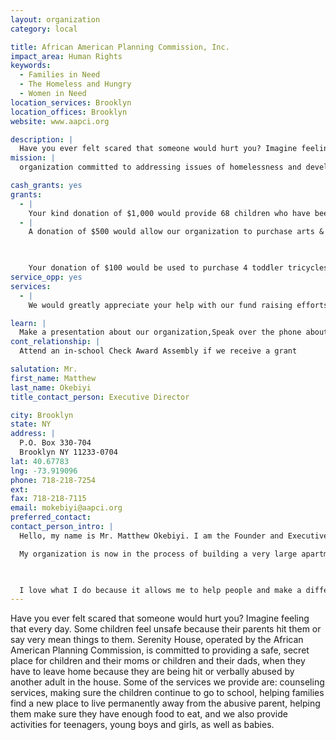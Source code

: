 ```yaml
---
layout: organization
category: local

title: African American Planning Commission, Inc.
impact_area: Human Rights
keywords: 
  - Families in Need
  - The Homeless and Hungry
  - Women in Need
location_services: Brooklyn
location_offices: Brooklyn
website: www.aapci.org

description: |
  Have you ever felt scared that someone would hurt you? Imagine feeling that every day. Some children feel unsafe because their parents hit them or say very mean things to them. Serenity House, operated by the African American Planning Commission, is committed to providing a safe, secret place for children and their moms or children and their dads, when they have to leave home because they are being hit or verbally abused by another adult in the house. Some of the services we provide are: counseling services, making sure the children continue to go to school, helping families find a new place to live permanently away from the abusive parent, helping them make sure they have enough food to eat, and we also provide activities for teenagers, young boys and girls, as well as babies.
mission: |
  organization committed to addressing issues of homelessness and developing innovative solutions to joblessness which in turn leads to the self-reliance and the economic independence of those served.

cash_grants: yes
grants: 
  - |
    Your kind donation of $1,000 would provide 68 children who have been abused or witnessed domestic violence with a "Care Package" that will include a back pack, pencils, age appropriate reading books, note books, crayons, a throw blanket, and a teddy bear.
  - |
    A donation of $500 would allow our organization to purchase arts & crafts supplies for the Infant/Child Care and Recreation program.

    

    Your donation of $100 would be used to purchase 4 toddler tricycles for the children in the infant and child care program.
service_opp: yes
services: 
  - |
    We would greatly appreciate your help with our fund raising efforts. We are trying to raise $20,000 to pay for architectural services so that our new building design can be completed on time. The City of New York has promised to give us a grant of $30 million to build the 70 unit apartment building but we must raise the architectural fees by ourselves. Once our architect has finished designing the building, it can take up to one and a half years to complete the construction.

learn: |
  Make a presentation about our organization,Speak over the phone about our work
cont_relationship: |
  Attend an in-school Check Award Assembly if we receive a grant

salutation: Mr.
first_name: Matthew
last_name: Okebiyi
title_contact_person: Executive Director

city: Brooklyn
state: NY
address: |
  P.O. Box 330-704  
  Brooklyn NY 11233-0704
lat: 40.67783
lng: -73.919096
phone: 718-218-7254
ext: 
fax: 718-218-7115
email: mokebiyi@aapci.org
preferred_contact: 
contact_person_intro: |
  Hello, my name is Mr. Matthew Okebiyi. I am the Founder and Executive Director of the African American Planning Commission. I work with homeless families and children who being abused by a parent. My organization currently operates the largest domestic violence shelter in Brooklyn, but many of the people who live in the shelter come from all over New York City. 

  My organization is now in the process of building a very large apartment building in Brooklyn for seniors, single men and women and families who are very sick and are living with HIV and AIDS. Many of the children in the building may also be very sick and have HIV and AIDS. My organization plans to take care of everyone who will be living in the building by providing them with a safe, clean home in which to live, help them make new friends, and continue to go to school.

  

  I love what I do because it allows me to help people and make a difference in their lives. I have learned so much about homelessness, domestic violence and HIV/AIDS from both the children residing in our shelter and from their parents. I enjoy educating students about the mission of my organization and what we do. I welcome you to ask me any question you have or explain anything you do not quite understand.
---
```

Have you ever felt scared that someone would hurt you? Imagine feeling that every day. Some children feel unsafe because their parents hit them or say very mean things to them. Serenity House, operated by the African American Planning Commission, is committed to providing a safe, secret place for children and their moms or children and their dads, when they have to leave home because they are being hit or verbally abused by another adult in the house. Some of the services we provide are: counseling services, making sure the children continue to go to school, helping families find a new place to live permanently away from the abusive parent, helping them make sure they have enough food to eat, and we also provide activities for teenagers, young boys and girls, as well as babies.